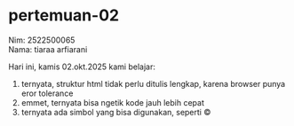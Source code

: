  # pertemuan-02
 Nim: 2522500065<br>
 Nama: tiaraa arfiarani<br>

 Hari ini, kamis 02.okt.2025 kami belajar:<br>
 1) ternyata, struktur html tidak perlu ditulis lengkap, karena browser punya eror tolerance<br>
 2) emmet, ternyata bisa ngetik kode jauh lebih cepat
 3) ternyata ada simbol yang bisa digunakan, seperti &copy;